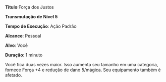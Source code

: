 **Titulo**:Força dos Justos

**Transmutação de Nível 5**

**Tempo de Execução**: Ação Padrão

**Alcance**: Pessoal

**Alvo**: Você

**Duração**: 1 minuto

Você fica duas vezes maior. Isso aumenta seu tamanho em uma categoria, fornece Força +4 e redução de dano 5/mágica. 
Seu equipamento também é afetado.
